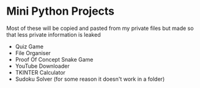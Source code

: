 # Mini Python Projects

Most of these will be copied and pasted from my private files but made so that less private information is leaked 

- Quiz Game
- File Organiser
- Proof Of Concept Snake Game
- YouTube Downloader
- TKINTER Calculator
- Sudoku Solver (for some reason it doesn't work in a folder)

